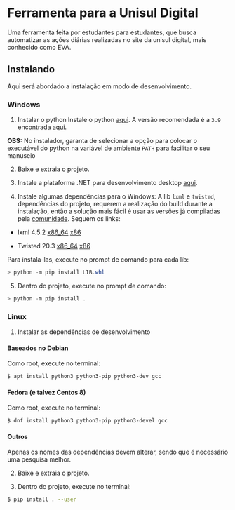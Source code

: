 # Ferramenta para a Unisul Digital

Uma ferramenta feita por estudantes para estudantes, que busca automatizar as ações diárias realizadas no site da unisul digital, mais conhecido como EVA.

 
## Instalando

Aqui será abordado a instalação em modo de desenvolvimento.

### Windows
1. Instalar o python
Instale o python [aqui](https://www.python.org/downloads/windows/).
A versão recomendada é a `3.9` encontrada [aqui](https://www.python.org/downloads/release/python-390/).

**OBS:** No instalador, garanta de selecionar a opção para colocar o executável do python na variável de ambiente `PATH` para facilitar o seu manuseio

2. Baixe e extraia o projeto.

3. Instale a plataforma .NET para desenvolvimento desktop [aqui](https://visualstudio.microsoft.com/vs/features/net-development/#tab-55e56d1435216f4b164).

4. Instale algumas dependências para o Windows:
A lib `lxml` e `twisted`, dependências do projeto, requerem a realização do build durante a instalação, então a solução mais fácil é usar as versões já compiladas pela [comunidade](https://www.lfd.uci.edu/~gohlke/pythonlibs/). Seguem os links:
- lxml 4.5.2 [x86_64](https://download.lfd.uci.edu/pythonlibs/x2tqcw5k/lxml-4.5.2-cp39-cp39-win_amd64.whl) [x86](https://download.lfd.uci.edu/pythonlibs/x2tqcw5k/lxml-4.5.2-cp39-cp39-win32.whl)

- Twisted 20.3 [x86_64](https://download.lfd.uci.edu/pythonlibs/x2tqcw5k/Twisted-20.3.0-cp39-cp39-win_amd64.whl) [x86](https://download.lfd.uci.edu/pythonlibs/x2tqcw5k/Twisted-20.3.0-cp39-cp39-win32.whl)

Para instala-las, execute no prompt de comando para cada lib:
```powershell
> python -m pip install LIB.whl
```

5. Dentro do projeto, execute no prompt de comando:
```powershell
> python -m pip install .
```

### Linux
1. Instalar as dependências de desenvolvimento

#### Baseados no Debian
Como root, execute no terminal:
```bash
$ apt install python3 python3-pip python3-dev gcc
```

#### Fedora (e talvez Centos 8)
Como root, execute no terminal:
```bash
$ dnf install python3 python3-pip python3-devel gcc
```

#### Outros
Apenas os nomes das dependências devem alterar, sendo que é necessário uma pesquisa melhor.

2. Baixe e extraia o projeto.

3. Dentro do projeto, execute no terminal:
```bash
$ pip install . --user
```